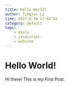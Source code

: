 ```yaml
---
title: Hello World!
author: Tingjun Li
time: 2017-6-30 17:02:54
category: default
tags:
    - daily
    - javascript
    - website
---
```


# Hello World!
Hi there! This is my *First* Post.